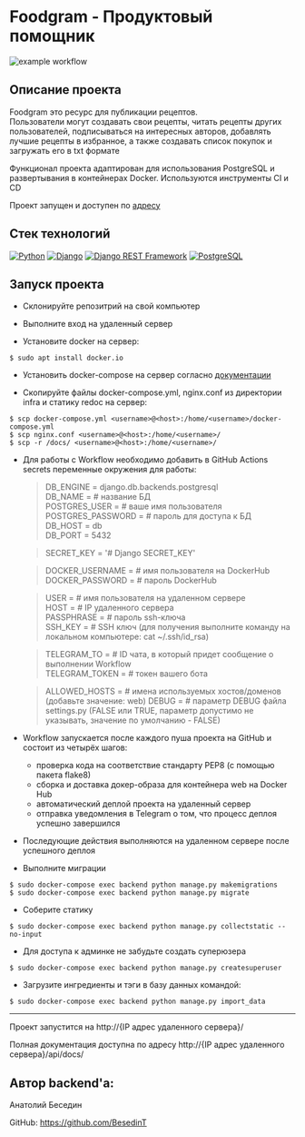 # Foodgram - Продуктовый помощник

![example workflow](https://github.com/BesedinT/foodgram-project-react/actions/workflows/main.yml/badge.svg)

## Описание проекта

Foodgram это ресурс для публикации рецептов.  
Пользователи могут создавать свои рецепты, читать рецепты других пользователей, подписываться на интересных авторов, добавлять лучшие рецепты в избранное, а также создавать список покупок и загружать его в txt формате

Функционал проекта адаптирован для использования PostgreSQL и развертывания в контейнерах Docker. Используются инструменты CI и CD

Проект запущен и доступен по [адресу](http://foodgram.myddns.me)

## Стек технологий

[![Python](https://img.shields.io/badge/-Python-464646?style=flat-square&logo=Python)](https://www.python.org/)
[![Django](https://img.shields.io/badge/-Django-464646?style=flat-square&logo=Django)](https://www.djangoproject.com/)
[![Django REST Framework](https://img.shields.io/badge/-Django%20REST%20Framework-464646?style=flat-square&logo=Django%20REST%20Framework)](https://www.django-rest-framework.org/)
[![PostgreSQL](https://img.shields.io/badge/-PostgreSQL-464646?style=flat-square&logo=PostgreSQL)](https://www.postgresql.org/)

## Запуск проекта

- Склонируйте репозитрий на свой компьютер 

- Выполните вход на удаленный сервер  

- Установите docker на сервер:  

`$ sudo apt install docker.io`  

- Установить docker-compose на сервер согласно [документации](https://docs.docker.com/compose/install/)

- Скопируйте файлы docker-compose.yml, nginx.conf из директории infra и статику redoc на сервер:

`$ scp docker-compose.yml <username>@<host>:/home/<username>/docker-compose.yml`   
`$ scp nginx.conf <username>@<host>:/home/<username>/`  
`$ scp -r /docs/ <username>@<host>:/home/<username>/`

- Для работы с Workflow необходимо добавить в GitHub Actions secrets переменные окружения для работы:
    >DB_ENGINE = django.db.backends.postgresql  
    >DB_NAME = # название БД  
    >POSTGRES_USER = # ваше имя пользователя  
    >POSTGRES_PASSWORD = # пароль для доступа к БД  
    >DB_HOST = db  
    >DB_PORT = 5432 
     
    >SECRET_KEY = '# Django SECRET_KEY'  
    
    >DOCKER_USERNAME = # имя пользователя на DockerHub  
    >DOCKER_PASSWORD = # пароль DockerHub  
    
    >USER = # имя пользователя на удаленном сервере  
    >HOST = # IP удаленного сервера  
    >PASSPHRASE = # пароль ssh-ключа  
    >SSH_KEY = # SSH ключ (для получения выполните команду на локальном компьютере: cat ~/.ssh/id_rsa) 
    
    >TELEGRAM_TO = # ID чата, в который придет сообщение о выполнении Workflow  
    >TELEGRAM_TOKEN = # токен вашего бота
    
    >ALLOWED_HOSTS = # имена используемых хостов/доменов (добавьте значение: web) 
    >DEBUG = # параметр DEBUG файла settings.py (FALSE или TRUE, параметр допустимо не указывать, значение по умолчанию - FALSE)  
    

- Workflow запускается после каждого пуша проекта на GitHub и состоит из четырёх шагов:
     - проверка кода на соответствие стандарту PEP8 (с помощью пакета flake8)
     - cборка и доставка докер-образа для контейнера web на Docker Hub
     - автоматический деплой проекта на удаленный сервер
     - отправка уведомления в Telegram о том, что процесс деплоя успешно завершился 

- Последующие действия выполняются на удаленном сервере после успешного деплоя   

- Выполните миграции   

`$ sudo docker-compose exec backend python manage.py makemigrations`    
`$ sudo docker-compose exec backend python manage.py migrate`  

- Соберите статику     

`$ sudo docker-compose exec backend python manage.py collectstatic --no-input`    

- Для доступа к админке не забудьте создать суперюзера  

`$ sudo docker-compose exec backend python manage.py createsuperuser`  

- Загрузите ингредиенты и тэги в базу данных командой:

`$ sudo docker-compose exec backend python manage.py import_data`

__________________________________

Проект запустится на http://{IP адрес удаленного сервера}/   

Полная документация доступна по адресу http://{IP адрес удаленного сервера}/api/docs/

## Автор backend'а:

Анатолий Беседин

GitHub: https://github.com/BesedinT  
